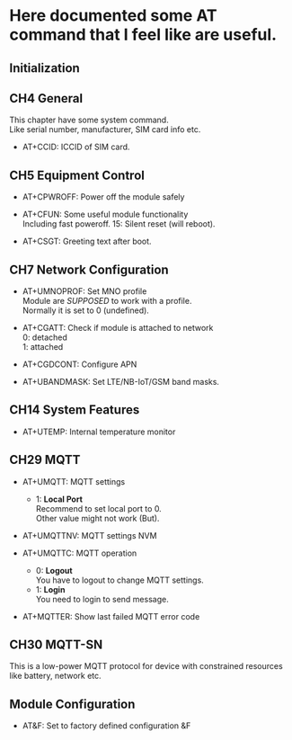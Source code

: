# Here documented some AT command that I feel like are useful.

## Initialization

## CH4 General 
This chapter have some system command.  
Like serial number, manufacturer, SIM card info etc.  

- AT+CCID: ICCID of SIM card.

## CH5 Equipment Control  

- AT+CPWROFF: Power off the module safely

- AT+CFUN: Some useful module functionality  
    Including fast poweroff.
    15: Silent reset (will reboot).

- AT+CSGT: Greeting text after boot.

## CH7 Network Configuration  

- AT+UMNOPROF: Set MNO profile  
    Module are *SUPPOSED* to work with a profile.  
    Normally it is set to 0 (undefined).

- AT+CGATT: Check if module is attached to network  
    0: detached  
    1: attached  

- AT+CGDCONT: Configure APN

- AT+UBANDMASK: Set LTE/NB-IoT/GSM band masks.

## CH14 System Features

- AT+UTEMP: Internal temperature monitor

## CH29 MQTT

- AT+UMQTT: MQTT settings
    - 1: **Local Port**  
        Recommend to set local port to 0.  
        Other value might not work (But).

- AT+UMQTTNV: MQTT settings NVM

- AT+UMQTTC: MQTT operation  
    - 0: **Logout**   
        You have to logout to change MQTT settings.  
    - 1: **Login**  
        You need to login to send message.  

- AT+MQTTER: Show last failed MQTT error code

## CH30 MQTT-SN
This is a low-power MQTT protocol for device with constrained resources like battery, network etc.

## Module Configuration  

- AT&F: Set to factory defined configuration &F  